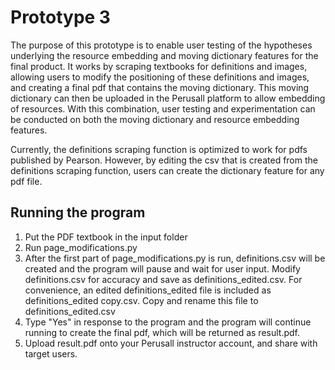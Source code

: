 
# Prototype 3
The purpose of this prototype is to enable user testing of the hypotheses underlying the resource embedding and moving dictionary features for the final product. It works by scraping textbooks for definitions and images, allowing users to modify the positioning of these definitions and images, and creating a final pdf that contains the moving dictionary. This moving dictionary can then be uploaded in the Perusall platform to allow embedding of resources. With this combination, user testing and experimentation can be conducted on both the moving dictionary and resource embedding features.

Currently, the definitions scraping function is optimized to work for pdfs published by Pearson. However, by editing the csv that is created from the definitions scraping function, users can create the dictionary feature for any pdf file. 

## Running the program
1. Put the PDF textbook in the input folder
2. Run page_modifications.py
3. After the first part of page_modifications.py is run, definitions.csv will be created and the program will pause and wait for user input. Modify definitions.csv for accuracy and save as definitions_edited.csv. For convenience, an edited definitions_edited file is included as definitions_edited copy.csv. Copy and rename this file to definitions_edited.csv
4. Type "Yes" in response to the program and the program will continue running to create the final pdf, which will be returned as result.pdf. 
5. Upload result.pdf onto your Perusall instructor account, and share with target users. 